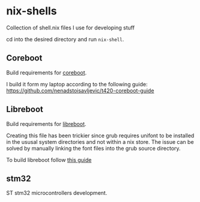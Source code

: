 # nix-shells
Collection of shell.nix files I use for developing stuff

cd into the desired directory and run ``nix-shell``.

## Coreboot

Build requirements for [coreboot](https://www.coreboot.org/).

I build it form my laptop according to the following guide: https://github.com/nenadstoisavljevic/t420-coreboot-guide

## Libreboot

Build requirements for [libreboot](https://libreboot.org).

Creating this file has been trickier since grub requires unifont to be installed in the ususal system directories and not within a nix store.
The issue can be solved by manually linking the font files into the grub source directory.

To build libreboot follow [this guide](https://libreboot.org/docs//build/)

## stm32

ST stm32 microcontrollers development.
